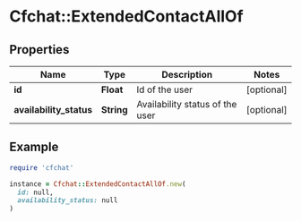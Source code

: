 # Cfchat::ExtendedContactAllOf

## Properties

| Name | Type | Description | Notes |
| ---- | ---- | ----------- | ----- |
| **id** | **Float** | Id of the user | [optional] |
| **availability_status** | **String** | Availability status of the user | [optional] |

## Example

```ruby
require 'cfchat'

instance = Cfchat::ExtendedContactAllOf.new(
  id: null,
  availability_status: null
)
```

